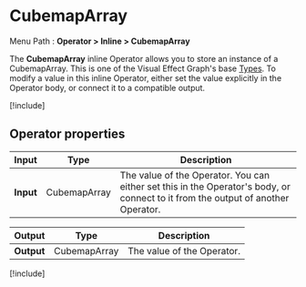 # CubemapArray

Menu Path : **Operator > Inline > CubemapArray**

The **CubemapArray** inline Operator allows you to store an instance of a CubemapArray. This is one of the Visual Effect Graph's base [Types](VisualEffectGraphTypeReference.md). To modify a value in this inline Operator, either set the value explicitly in the Operator body, or connect it to a compatible output.

[!include[](Snippets/Operator-InlineIntro.md)]


## Operator properties

| **Input** | **Type** | **Description**                                              |
| --------- | -------- | ------------------------------------------------------------ |
| **Input** | CubemapArray   | The value of the Operator. You can either set this in the Operator's body, or connect to it from the output of another Operator. |

| **Output** | **Type** | **Description**            |
| ---------- | -------- | -------------------------- |
| **Output** | CubemapArray   | The value of the Operator. |

[!include[](Snippets/Operator-InlineNotes.md)]

